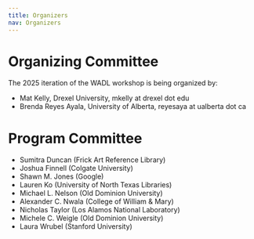 ```yaml
---
title: Organizers
nav: Organizers
---
```


# Organizing Committee

The 2025 iteration of the WADL workshop is being organized by:

* Mat Kelly, Drexel University, mkelly at drexel dot edu
* Brenda Reyes Ayala, University of Alberta, reyesaya at ualberta dot ca


# Program Committee

* Sumitra Duncan (Frick Art Reference Library)
* Joshua Finnell (Colgate University)
* Shawn M. Jones (Google)
* Lauren Ko (University of North Texas Libraries)
* Michael L. Nelson (Old Dominion University)
* Alexander C. Nwala (College of William & Mary)
* Nicholas Taylor (Los Alamos National Laboratory)
* Michele C. Weigle (Old Dominion University)
* Laura Wrubel (Stanford University)

